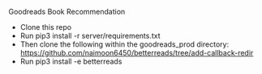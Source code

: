 Goodreads Book Recommendation

- Clone this repo
- Run pip3 install -r server/requirements.txt
- Then clone the following within the goodreads_prod directory: https://github.com/naimoon6450/betterreads/tree/add-callback-redir
- Run pip3 install -e betterreads

